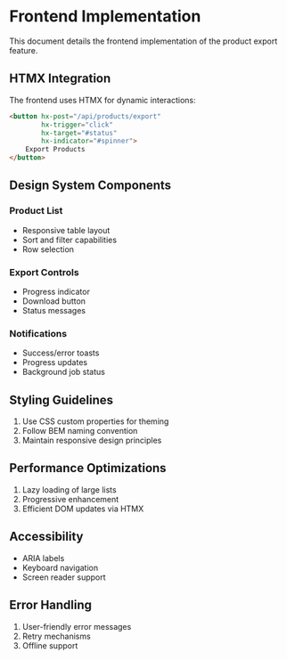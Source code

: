 # Frontend Implementation

This document details the frontend implementation of the product export feature.

## HTMX Integration

The frontend uses HTMX for dynamic interactions:

```html
<button hx-post="/api/products/export"
        hx-trigger="click"
        hx-target="#status"
        hx-indicator="#spinner">
    Export Products
</button>
```

## Design System Components

### Product List
- Responsive table layout
- Sort and filter capabilities
- Row selection

### Export Controls
- Progress indicator
- Download button
- Status messages

### Notifications
- Success/error toasts
- Progress updates
- Background job status

## Styling Guidelines

1. Use CSS custom properties for theming
2. Follow BEM naming convention
3. Maintain responsive design principles

## Performance Optimizations

1. Lazy loading of large lists
2. Progressive enhancement
3. Efficient DOM updates via HTMX

## Accessibility

- ARIA labels
- Keyboard navigation
- Screen reader support

## Error Handling

1. User-friendly error messages
2. Retry mechanisms
3. Offline support 
